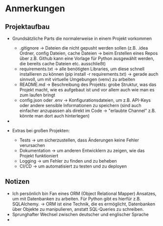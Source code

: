 # Anmerkungen

## Projektaufbau 
- Grundsätzliche Parts die normalerweise in einem Projekt vorkommen
    - .gitignore -> Dateien die nicht gepusht werden sollen (z.B. .idea Ordner, config Dateien, cache Dateien -> beim Erstellen eines Repos über z.B. Github kann eine Vorlage für Python ausgewählt werden, die bereits cache Dateien etc. ausschließt)
    - requirements.txt -> alle benötigten Libraries, um diese schnell installieren zu können (pip install -r requirements.txt) -> gerade auch sinnvoll, um mit virtuelle Umgebungen (venv) zu arbeiten
    - README.md -> Beschreibung des Projekts: grobe Struktur, was das Projekt macht, wie es aufgebaut ist und vor allem auch wie man es zum laufen bringt
    - config.json oder .env -> Konfigurationsdateien, um z.B. API-Keys oder andere sensible Informationen zu speichern (sind auch einfacher anzupassen als direkt im Code -> "erlaubte Channel" z.B. könnte man dort auch hinterlegen)
- 

- Extras bei großen Projekten:
    - Tests -> um sicherzustellen, dass Änderungen keine Fehler verursachen
    - Dokumentation -> um anderen Entwicklern zu zeigen, wie das Projekt funktioniert
    - Logging -> um Fehler zu finden und zu beheben
    - CI/CD -> um automatisiert zu testen und zu deployen

## Notizen
- Ich persönlich bin Fan eines ORM (Object Relational Mapper) Ansatzes, um mit Datenbanken zu arbeiten. Für Python gibt es hierfür z.B. SQLAlchemy. -> ORM ist eine Technik, die es ermöglicht, Datenbanken über Objekte zu manipulieren, anstatt SQL-Queries zu schreiben.
- Sprunghafter Wechsel zwischen deutscher und englischer Sprache 
- 